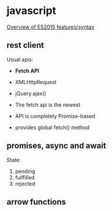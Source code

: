 # javascript

[Overview of ES2015 features/syntax](https://babeljs.io/docs/en/learn)

## rest client

Usual apis:

- **Fetch API**
- XMLHttpRequest
- jQuery.ajax()

- The fetch api is the newest
- API is completely Promise-based
- provides global fetch() method 

## promises, async and await

State:

1. pending
2. fullfilled
3. rejected

## arrow functions
